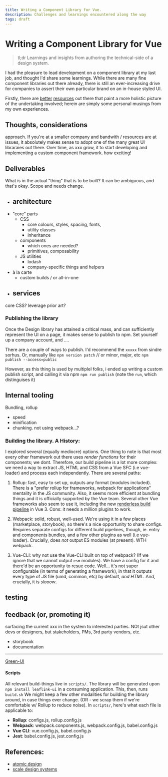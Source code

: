 ```yaml
---
title: Writing a Component Library for Vue.
description: Challenges and learnings encountered along the way
tags: draft
---
```


# Writing a Component Library for Vue

> tl;dr Learnings and insights from authoring the technical-side of a design system.

I had the pleasure to lead development on a component library at my last job, and thought I'd share some learnings. While there are many fine component libraries out there already, there is still an ever-increasing drive for companies to assert their own particular brand on an in-house styled UI.

Firstly, there are [better](https://atomicdesign.bradfrost.com/) [resources](https://www.invisionapp.com/inside-design/scale-design-systems/) out there that paint a more holistic picture of the undertaking involved; herein are simply some personal musings from my own experiences.

## Thoughts, considerations
approach.  If you're at a smaller company and bandwith / resources are at issues, it absolutely makes sense to adopt one of the many great UI libraraies out there. Over time, as xxx grow, it to start developing and implementing a custom component framework. how exciting!

## Deliverables

What is in the actual "thing" that is to be built? It can be ambiguous, and that's okay. Scope and needs change.
- architecture
  -
- "core" parts
  - CSS
    - core colours, styles, spacing, fonts,
    - utility classes
    - inheritance
  - components
    - which ones are needed?
    - primitives, composability
  - JS utilities
    - lodash
    - company-specific things and helpers
- à la carte
  - custom builds / or all-in-one
- services
  -

core CSS? leverage prior art?


### Publishing the library

Once the Design library has attained a critical mass, and can sufficiently represent the UI on a page, it makes sense to publish to npm. Set yourself up a company account, and ....

There are a couple of ways to publish. I'd recommend the `xxxxx` from sindre sorhus. Or, manually like
`npm version patch`  // or minor, major, etc
`npm publish --access=public`

However, as this thing is used by multiplel folks, i ended up writing a custom publish script, and calling it via npm `npm run publish` (note the `run`, which distinguises it)



## Internal tooling
Bundling, rollup
- speed
- minification
- chunking. not using webpack...?

### Building the library. A History:

I explored several (equally mediocre) options. One thing to note is that most every other framework out there uses _render functions_ for their components; we dont. Therefore, our build pipeline is a lot more complex: we need a way to extract JS, HTML and CSS from a Vue SFC (i.e vue-loader) and process each independently. There are several paths:

1) Rollup: fast, easy to set up, outputs any format (modules included). There is a "prefer rollup for frameworks, webpack for applications" mentality in the JS community. Also, it seems more efficient at bundling things and it is officially supported by the Vue team. Several other Vue frameworks also seem to use it, including the new [renderless build pipeline](https://github.com/vuejs/vite/blob/master/src/node/build.ts) in Vue 3. Cons: it needs a million plugins to work.

2) Webpack: solid, robust, well-used. We're using it in a few places (marketplace, storybook), so there's a nice opportunity to share configs. Requires separate configs for different build pipelines, though, ie. entry and components bundles, and a few other plugins as well (i.e vue-loader). Crucially, does _not_ output ES modules (at present). WTH webpack.

3) Vue-CLI: why not use the Vue-CLI built on top of webpack? (If we ignore that we cannot output `esm` modules). We have a config for it and there'd be an opportunity to resue code. Well... it's not super configurable (in terms of generating a framework), in that it outputs every type of JS file (umd, common, etc) by default, _and HTML_. And, crucially, it is _slooow_.




## testing

## feedback (or, promoting it)
surfacing the current xxx in the system to interested parties. NOt jsut other devs or designers, but stakeholders, PMs, 3rd party vendors, etc.
- storybook
- documentation



------------------------


[Green-UI](https://github.com/apathetic/green-ui)






#### Scripts

All relevant build-things live in `scripts/`. The library will be generated upon `npm install leaflink-ui` in a consuming application. This, then, runs `build.sh`
We might keep a few other modalities for building the library around, in case things ever change. (OR - we scrap them if we're comfortable w/ Rollup to reduce noise). In `scripts/`, here's what each file is applicable to:

* **Rollup**: configs.js, rollup.config.js
* **Webpack**: webpack.conponents.js, webpack.config.js, babel.config.js
* **Vue CLI**: vue.config.js, babel.config.js
* **Jest**: babel.config.js, jest.config.js


## References:

* [atomic design](https://atomicdesign.bradfrost.com/)
* [scale design systems](https://www.invisionapp.com/inside-design/scale-design-systems/)